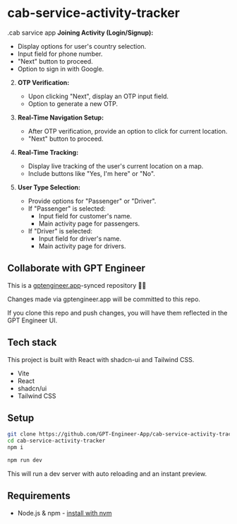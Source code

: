 # cab-service-activity-tracker

.cab sarvice app **Joining Activity (Login/Signup):**
   - Display options for user's country selection.
   - Input field for phone number.
   - "Next" button to proceed.
   - Option to sign in with Google.

2. **OTP Verification:**
   - Upon clicking "Next", display an OTP input field.
   - Option to generate a new OTP.

3. **Real-Time Navigation Setup:**
   - After OTP verification, provide an option to click for current location.
   - "Next" button to proceed.

4. **Real-Time Tracking:**
   - Display live tracking of the user's current location on a map.
   - Include buttons like "Yes, I'm here" or "No".

5. **User Type Selection:**
   - Provide options for "Passenger" or "Driver".
   - If "Passenger" is selected:
     - Input field for customer's name.
     - Main activity page for passengers.
   - If "Driver" is selected:
     - Input field for driver's name.
     - Main activity page for drivers.

## Collaborate with GPT Engineer

This is a [gptengineer.app](https://gptengineer.app)-synced repository 🌟🤖

Changes made via gptengineer.app will be committed to this repo.

If you clone this repo and push changes, you will have them reflected in the GPT Engineer UI.

## Tech stack

This project is built with React with shadcn-ui and Tailwind CSS.

- Vite
- React
- shadcn/ui
- Tailwind CSS

## Setup

```sh
git clone https://github.com/GPT-Engineer-App/cab-service-activity-tracker.git
cd cab-service-activity-tracker
npm i
```

```sh
npm run dev
```

This will run a dev server with auto reloading and an instant preview.

## Requirements

- Node.js & npm - [install with nvm](https://github.com/nvm-sh/nvm#installing-and-updating)
